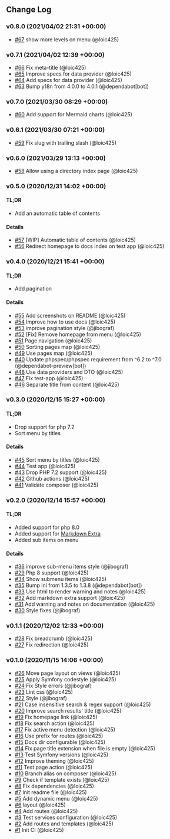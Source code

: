 ## Change Log

### v0.8.0 (2021/04/02 21:31 +00:00)
- [#67](https://github.com/mobizel/markdown-docs-bundle/pull/67) show more levels on menu (@loic425)

### v0.7.1 (2021/04/02 12:39 +00:00)
- [#66](https://github.com/mobizel/markdown-docs-bundle/pull/66) Fix meta-title (@loic425)
- [#65](https://github.com/mobizel/markdown-docs-bundle/pull/65) Improve specs for data provider (@loic425)
- [#64](https://github.com/mobizel/markdown-docs-bundle/pull/64) Add specs for data provider (@loic425)
- [#63](https://github.com/mobizel/markdown-docs-bundle/pull/63) Bump y18n from 4.0.0 to 4.0.1 (@dependabot[bot])

### v0.7.0 (2021/03/30 08:29 +00:00)
- [#60](https://github.com/mobizel/markdown-docs-bundle/pull/60) Add support for Mermaid charts (@loic425)

### v0.6.1 (2021/03/30 07:21 +00:00)
- [#59](https://github.com/mobizel/markdown-docs-bundle/pull/59) Fix slug with trailing slash (@loic425)

### v0.6.0 (2021/03/29 13:13 +00:00)
- [#58](https://github.com/mobizel/markdown-docs-bundle/pull/58) Allow using a directory index page (@loic425)

### v0.5.0 (2020/12/31 14:02 +00:00)

#### TL;DR

- Add an automatic table of contents

#### Details

- [#57](https://github.com/mobizel/markdown-docs-bundle/pull/57) [WIP] Automatic table of contents (@loic425)
- [#56](https://github.com/mobizel/markdown-docs-bundle/pull/56) Redirect homepage to docs index on test app (@loic425)

### v0.4.0 (2020/12/21 15:41 +00:00)

#### TL;DR

- Add pagination

#### Details

- [#55](https://github.com/mobizel/markdown-docs-bundle/pull/55) Add screenshots on README (@loic425)
- [#54](https://github.com/mobizel/markdown-docs-bundle/pull/54) Improve how to use docs (@loic425)
- [#53](https://github.com/mobizel/markdown-docs-bundle/pull/53) improve pagination style (@jibograf)
- [#52](https://github.com/mobizel/markdown-docs-bundle/pull/52) [Fix] Remove homepage from menu (@loic425)
- [#51](https://github.com/mobizel/markdown-docs-bundle/pull/51) Page navigation (@loic425)
- [#50](https://github.com/mobizel/markdown-docs-bundle/pull/50) Sorting pages map (@loic425)
- [#49](https://github.com/mobizel/markdown-docs-bundle/pull/49) Use pages map (@loic425)
- [#40](https://github.com/mobizel/markdown-docs-bundle/pull/40) Update phpspec/phpspec requirement from ^6.2 to ^7.0 (@dependabot-preview[bot])
- [#48](https://github.com/mobizel/markdown-docs-bundle/pull/48) Use data providers and DTO (@loic425)
- [#47](https://github.com/mobizel/markdown-docs-bundle/pull/47) Fix test-app (@loic425)
- [#46](https://github.com/mobizel/markdown-docs-bundle/pull/46) Separate title from content (@loic425)

### v0.3.0 (2020/12/15 15:27 +00:00)

#### TL;DR

- Drop support for php 7.2
- Sort menu by titles

#### Details

- [#45](https://github.com/mobizel/markdown-docs-bundle/pull/45) Sort menu by titles (@loic425)
- [#44](https://github.com/mobizel/markdown-docs-bundle/pull/44) Test app (@loic425)
- [#43](https://github.com/mobizel/markdown-docs-bundle/pull/43) Drop PHP 7.2 support (@loic425)
- [#42](https://github.com/mobizel/markdown-docs-bundle/pull/42) Github actions (@loic425)
- [#41](https://github.com/mobizel/markdown-docs-bundle/pull/41) Validate composer (@loic425)

### v0.2.0 (2020/12/14 15:57 +00:00)

#### TL;DR

- Added support for php 8.0
- Added support for [Markdown Extra](https://michelf.ca/projects/php-markdown/extra/)
- Added sub items on menu

#### Details

- [#36](https://github.com/mobizel/markdown-docs-bundle/pull/36) improve sub-menu items style (@jibograf)
- [#29](https://github.com/mobizel/markdown-docs-bundle/pull/29) Php 8 support (@loic425)
- [#34](https://github.com/mobizel/markdown-docs-bundle/pull/34) Show submenu items (@loic425)
- [#35](https://github.com/mobizel/markdown-docs-bundle/pull/35) Bump ini from 1.3.5 to 1.3.8 (@dependabot[bot])
- [#33](https://github.com/mobizel/markdown-docs-bundle/pull/33) Use html to render warning and notes (@loic425)
- [#32](https://github.com/mobizel/markdown-docs-bundle/pull/32) Add markdown extra support (@loic425)
- [#31](https://github.com/mobizel/markdown-docs-bundle/pull/31) Add warning and notes on documentation (@loic425)
- [#30](https://github.com/mobizel/markdown-docs-bundle/pull/30) Style fixes (@jibograf)

### v0.1.1 (2020/12/02 12:33 +00:00)
- [#28](https://github.com/mobizel/markdown-docs-bundle/pull/28) Fix breadcrumb (@loic425)
- [#27](https://github.com/mobizel/markdown-docs-bundle/pull/27) Fix redirection (@loic425)

### v0.1.0 (2020/11/15 14:06 +00:00)
- [#26](https://github.com/mobizel/markdown-docs-bundle/pull/26) Move page layout on views (@loic425)
- [#25](https://github.com/mobizel/markdown-docs-bundle/pull/25) Apply Symfony codestyle (@loic425)
- [#24](https://github.com/mobizel/markdown-docs-bundle/pull/24) Fix Style errors (@jibograf)
- [#23](https://github.com/mobizel/markdown-docs-bundle/pull/23) Lint css (@loic425)
- [#22](https://github.com/mobizel/markdown-docs-bundle/pull/22) Style (@jibograf)
- [#21](https://github.com/mobizel/markdown-docs-bundle/pull/21) Case insensitive search & regex support (@loic425)
- [#20](https://github.com/mobizel/markdown-docs-bundle/pull/20) Improve search results' title (@loic425)
- [#19](https://github.com/mobizel/markdown-docs-bundle/pull/19) Fix homepage link (@loic425)
- [#18](https://github.com/mobizel/markdown-docs-bundle/pull/18) Fix search action (@loic425)
- [#17](https://github.com/mobizel/markdown-docs-bundle/pull/17) Fix active menu detection (@loic425)
- [#16](https://github.com/mobizel/markdown-docs-bundle/pull/16) Use prefix for routes (@loic425)
- [#15](https://github.com/mobizel/markdown-docs-bundle/pull/15) Docs dir configurable (@loic425)
- [#14](https://github.com/mobizel/markdown-docs-bundle/pull/14) Fix page title extension when file is empty (@loic425)
- [#13](https://github.com/mobizel/markdown-docs-bundle/pull/13) Test Symfony versions (@loic425)
- [#12](https://github.com/mobizel/markdown-docs-bundle/pull/12) Improve theming (@loic425)
- [#11](https://github.com/mobizel/markdown-docs-bundle/pull/11) Test page action (@loic425)
- [#10](https://github.com/mobizel/markdown-docs-bundle/pull/10) Branch alias on composer (@loic425)
- [#9](https://github.com/mobizel/markdown-docs-bundle/pull/9) Check if template exists (@loic425)
- [#8](https://github.com/mobizel/markdown-docs-bundle/pull/8) Fix dependencies (@loic425)
- [#7](https://github.com/mobizel/markdown-docs-bundle/pull/7) Init readme file (@loic425)
- [#5](https://github.com/mobizel/markdown-docs-bundle/pull/5) Add dynamic menu (@loic425)
- [#6](https://github.com/mobizel/markdown-docs-bundle/pull/6) layout (@loic425)
- [#4](https://github.com/mobizel/markdown-docs-bundle/pull/4) Add routes (@loic425)
- [#3](https://github.com/mobizel/markdown-docs-bundle/pull/3) Test services configuration (@loic425)
- [#2](https://github.com/mobizel/markdown-docs-bundle/pull/2) Add routes and templates (@loic425)
- [#1](https://github.com/mobizel/markdown-docs-bundle/pull/1) Init CI (@loic425)
